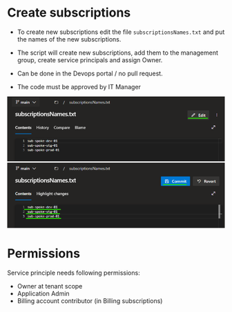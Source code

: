 # Create subscriptions
- To create new subscriptions edit the file `subscriptionsNames.txt` and put the names of the new subscriptions.

- The script will create new subscriptions, add them to the management group, create service principals and assign Owner. 

- Can be done in the Devops portal / no pull request. 

- The code must be approved by IT Manager

![Edit](./pics/edit.png)
![Commit](./pics/commit.png)

# Permissions

Service principle needs following permissions:

- Owner at tenant scope
- Application Admin
- Billing account contributor (in Billing subscriptions)



